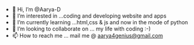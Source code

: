 - 👋 Hi, I’m @Aarya-D
- 👀 I’m interested in ...coding and developing website and apps
- 🌱 I’m currently learning ...html,css & js and now in the mode of python
- 💞️ I’m looking to collaborate on ... my life with coding :-)
- 📫 How to reach me ... mail me @ aarya4genius@gmail.com

<!---
to (succeed)
{
 work hard;
 if tired(never breakdown)nevergiveup;
 to acheive more(then you succeed)

